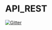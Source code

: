 # API_REST

[![Gitter](https://badges.gitter.im/API_REST/community.svg)](https://gitter.im/API_REST/community?utm_source=badge&utm_medium=badge&utm_campaign=pr-badge&utm_content=badge)